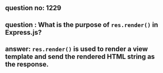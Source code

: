 
      
## question no: 1229

## question : What is the purpose of `res.render()` in Express.js?

## answer: `res.render()` is used to render a view template and send the rendered HTML string as the response.
      